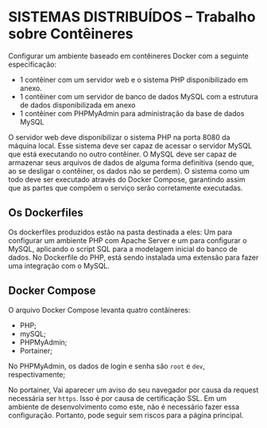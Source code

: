 # SISTEMAS DISTRIBUÍDOS – Trabalho sobre Contêineres

Configurar um ambiente baseado em contêineres Docker com a seguinte especificação:
  - 1 contêiner com um servidor web e o sistema PHP disponibilizado em anexo.
  - 1 contêiner com um servidor de banco de dados MySQL com a estrutura de dados
disponibilizada em anexo
  - 1 contêiner com PHPMyAdmin para administração da base de dados MySQL

O servidor web deve disponibilizar o sistema PHP na porta 8080 da máquina local. 
Esse sistema deve ser capaz de acessar o servidor MySQL que está executando no outro contêiner. O MySQL deve ser capaz de armazenar seus arquivos de dados de alguma forma definitiva 
(sendo que, ao se desligar o contêiner, os dados não se perdem).
O sistema como um todo deve ser executado através do Docker Compose, garantindo assim que as partes que compõem o serviço serão corretamente executadas.

## Os Dockerfiles
Os dockerfiles produzidos estão na pasta destinada a eles: Um para configurar um ambiente PHP
com Apache Server e um para configurar o MySQL, aplicando o script SQL para a modelagem inicial
do banco de dados. No Dockerfile do PHP, está sendo instalada uma extensão para fazer uma 
integração com o MySQL.

## Docker Compose

O arquivo Docker Compose levanta quatro contâineres:
  - PHP;
  - mySQL;
  - PHPMyAdmin;
  - Portainer;

No PHPMyAdmin, os dados de login e senha são `root` e `dev`, respectivamente;

No portainer, Vai aparecer um aviso do seu navegador por causa da request necessária ser `https`. Isso é por causa de certificação SSL. Em um ambiente de desenvolvimento como este, não é necessário fazer essa configuração. Portanto, pode seguir sem riscos para a página principal.